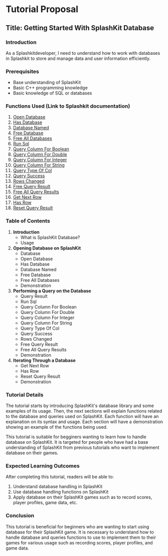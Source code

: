 # Tutorial Proposal

## Title: Getting Started With SplashKit Database

### Introduction

As a Splashkitdeveloper, I need to understand how to work with databases in Splashkit to store and
manage data and user information efficiently.

### Prerequisites

- Base understanding of SplashKit
- Basic C++ programming knowledge
- Basic knowledge of SQL or databases

### Functions Used (Link to Splashkit documentation)

1. [Open Database](https://splashkit.io/api/database/#open-database)
1. [Has Database](https://splashkit.io/api/database/#get-next-row)
1. [Database Named](https://splashkit.io/api/database/#database-named)
1. [Free Database](https://splashkit.io/api/database/#group-free-database)
1. [Free All Databases](https://splashkit.io/api/database/#free-all-databases)
1. [Run Sql](https://splashkit.io/api/database/#group-run-sql)
1. [Query Column For Boolean](https://splashkit.io/api/database/#query-column-for-boolean)
1. [Query Column For Double](https://splashkit.io/api/database/#query-column-for-double)
1. [Query Column For Integer](https://splashkit.io/api/database/#query-column-for-integer)
1. [Query Column For String](https://splashkit.io/api/database/#query-column-for-string)
1. [Query Type Of Col](https://splashkit.io/api/database/#query-type-of-col)
1. [Query Success](https://splashkit.io/api/database/#query-success)
1. [Rows Changed](https://splashkit.io/api/database/#rows-changed)
1. [Free Query Result](https://splashkit.io/api/database/#free-query-result)
1. [Free All Query Results](https://splashkit.io/api/database/#free-all-query-results)
1. [Get Next Row](https://splashkit.io/api/database/#get-next-row)
1. [Has Row](https://splashkit.io/api/database/#has-row)
1. [Reset Query Result](https://splashkit.io/api/database/#reset-query-result)

### Table of Contents

1. **Introduction**
   - What is SplashKit Database?
   - Usage
1. **Opening Database on SplashKit**
   - Database
   - Open Database
   - Has Database
   - Database Named
   - Free Database
   - Free All Databases
   - Demonstration
1. **Performing a Query on the Database**
   - Query Result
   - Run Sql
   - Query Column For Boolean
   - Query Column For Double
   - Query Column For Integer
   - Query Column For String
   - Query Type Of Col
   - Query Success
   - Rows Changed
   - Free Query Result
   - Free All Query Results
   - Demonstration
1. **Iterating Through a Database**
   - Get Next Row
   - Has Row
   - Reset Query Result
   - Demonstration

### Tutorial Details

The tutorial starts by introducing SplashKit's database library and some examples of its usage.
Then, the next sections will explain functions related to the database and queries used on
SplashKit. Each function will have an explanation on its syntax and usage. Each section will have a
demonstration showing an example of the functions being used.

This tutorial is suitable for begginers wanting to learn how to handle database on SplashKit. It is
targeted for people who have had a base understanding of SplashKit from previous tutorials who want
to implement database on their games.

### Expected Learning Outcomes

After completing this tutorial, readers will be able to:

1. Understand database handling in SplashKit
1. Use database handling functions on SplashKit
1. Apply database on their SplashKit games such as to record scores, player profiles, game data,
   etc.

### Conclusion

This tutorial is beneficial for beginners who are wanting to start using database for their
SplashKit game. It is necessary to understand how to handle database and queries functions to use to
implement them to their games for various usage such as recording scores, player profiles, and game
data.
